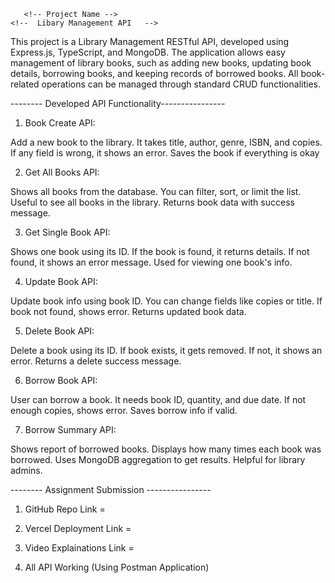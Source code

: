 
       <!-- Project Name -->
    <!--  Libary Management API   -->


This project is a Library Management RESTful API, developed using Express.js, TypeScript, and MongoDB.
The application allows easy management of library books, such as adding new books, updating book details, borrowing books, and keeping records of borrowed books.
All book-related operations can be managed through standard CRUD functionalities.



-------- Developed API Functionality----------------


1. Book Create API:

Add a new book to the library.
It takes title, author, genre, ISBN, and copies.
If any field is wrong, it shows an error.
Saves the book if everything is okay



2. Get All Books API:

Shows all books from the database.
You can filter, sort, or limit the list.
Useful to see all books in the library.
Returns book data with success message.


3. Get Single Book API:

Shows one book using its ID.
If the book is found, it returns details.
If not found, it shows an error message.
Used for viewing one book's info.


4.  Update Book API:

Update book info using book ID.
You can change fields like copies or title.
If book not found, shows error.
Returns updated book data.

5. Delete Book API:

Delete a book using its ID.
If book exists, it gets removed.
If not, it shows an error.
Returns a delete success message.

6.  Borrow Book API:

User can borrow a book.
It needs book ID, quantity, and due date.
If not enough copies, shows error.
Saves borrow info if valid.

7.  Borrow Summary API:

Shows report of borrowed books.
Displays how many times each book was borrowed.
Uses MongoDB aggregation to get results.
Helpful for library admins.





-------- Assignment Submission ----------------


1.  GitHub Repo Link = 

2.  Vercel Deployment Link =

3. Video Explainations Link =

4. All API Working  (Using Postman Application)








